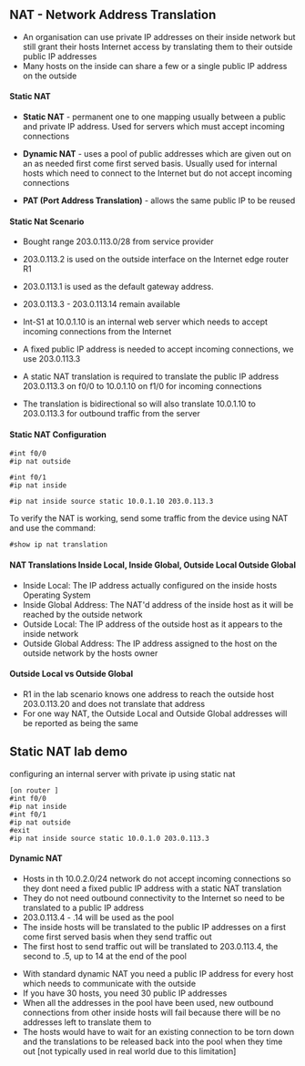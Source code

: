 ## NAT - Network Address Translation

- An organisation can use private IP addresses on their inside network but still grant their hosts Internet access by translating them to their outside public IP addresses
- Many hosts on the inside can share a few or a single public IP address on the outside

#### Static NAT

- **Static NAT** - permanent one to one mapping usually between a public and private IP address. Used for servers which must accept incoming connections

- **Dynamic NAT** - uses a pool of public addresses which are given out on an as needed first come first served basis. Usually used for internal hosts which need to connect to the Internet but do not accept incoming connections

- **PAT (Port Address Translation)** - allows the same public IP to be reused

#### Static Nat Scenario

- Bought range 203.0.113.0/28 from service provider
- 203.0.113.2 is used on the outside interface on the Internet edge router R1
- 203.0.113.1 is used as the default gateway address. 
- 203.0.113.3 - 203.0.113.14 remain available

- Int-S1 at 10.0.1.10 is an internal web server which needs to accept incoming connections from the Internet
- A fixed public IP address is needed to accept incoming connections, we use 203.0.113.3
- A static NAT translation is required to translate the public IP address 203.0.113.3 on f0/0 to 10.0.1.10 on f1/0 for incoming connections
- The translation is bidirectional so will also translate 10.0.1.10 to 203.0.113.3 for outbound traffic from the server 

#### Static NAT Configuration
```
#int f0/0
#ip nat outside

#int f0/1
#ip nat inside

#ip nat inside source static 10.0.1.10 203.0.113.3
```

To verify the NAT is working, send some traffic from the device using NAT and use the command:
```
#show ip nat translation
```

#### NAT Translations Inside Local, Inside Global, Outside Local Outside Global

* Inside Local: The IP address actually configured on the inside hosts Operating System
* Inside Global Address: The NAT'd address of the inside host as it will be reached by the outside network 
* Outside Local: The IP address of the outside host as it appears to the inside network 
* Outside Global Address: The IP address assigned to the host on the outside network by the hosts owner

#### Outside Local vs Outside Global
- R1 in the lab scenario knows one address to reach the outside host 203.0.113.20 and does not translate that address
- For one way NAT, the Outside Local and Outside Global addresses will be reported as being the same 

## Static NAT lab demo
configuring an internal server with private ip using static nat 
```
[on router ]
#int f0/0
#ip nat inside 
#int f0/1 
#ip nat outside 
#exit
#ip nat inside source static 10.0.1.0 203.0.113.3
```

#### Dynamic NAT

- Hosts in th 10.0.2.0/24 network do not accept incoming connections so they dont need a fixed public IP address with a static NAT translation
- They do not need outbound connectivity to the Internet so need to be translated to a public IP address
- 203.0.113.4 - .14 will be used as the pool
- The inside hosts will be translated to the public IP addresses on a first come first served basis when they send traffic out
- The first host to send traffic out will be translated to 203.0.113.4, the second to .5, up to 14 at the end of the pool

* With standard dynamic NAT you need a public IP address for every host which needs to communicate with the outside
* If you have 30 hosts, you need 30 public IP addresses
* When all the addresses in the pool have been used, new outbound connections from other inside hosts will fail because there will be no addresses left to translate them to
* The hosts would have to wait for an existing connection to be torn down and the translations to be released back into the pool when they time out
[not typically used in real world due to this limitation]
```


